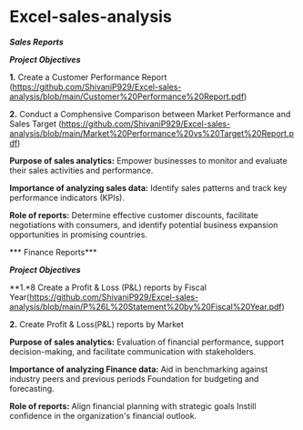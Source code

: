 # Excel-sales-analysis
***Sales Reports***

***Project Objectives***

**1.** Create a Customer Performance Report (https://github.com/ShivaniP929/Excel-sales-analysis/blob/main/Customer%20Performance%20Report.pdf)

**2.** Conduct a Comphensive Comparison between Market Performance and Sales Target (https://github.com/ShivaniP929/Excel-sales-analysis/blob/main/Market%20Performance%20vs%20Target%20Report.pdf)

**Purpose of sales analytics:** Empower businesses to monitor and evaluate their sales activities and performance.

**Importance of analyzing sales data:** Identify sales patterns and track key performance indicators (KPIs).

**Role of reports:** Determine effective customer discounts, facilitate negotiations with consumers, and identify potential business expansion opportunities in promising countries.

*** Finance Reports***

***Project Objectives***

**1.*8 Create a Profit & Loss (P&L) reports by Fiscal Year(https://github.com/ShivaniP929/Excel-sales-analysis/blob/main/P%26L%20Statement%20by%20Fiscal%20Year.pdf)

**2.** Create Profit & Loss(P&L) reports by Market

**Purpose of sales analytics:** Evaluation of financial performance, support decision-making, and facilitate communication with stakeholders.

**Importance of analyzing Finance data:** Aid in benchmarking against industry peers and previous periods Foundation for budgeting and forecasting.

**Role of reports:** Align financial planning with strategic goals Instill confidence in the organization's financial outlook.
